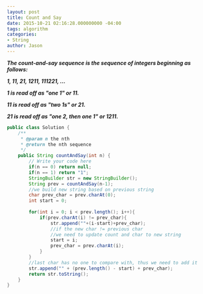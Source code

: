 ```yaml
---
layout: post
title: Count and Say
date: 2015-10-21 02:16:28.000000000 -04:00
tags: algorithm
categories:
- String
author: Jason
---
```

<p><strong><em>The count-and-say sequence is the sequence of integers beginning as follows:</p>

1, 11, 21, 1211, 111221, ...</p>
1 is read off as "one 1" or 11.</p>
11 is read off as "two 1s" or 21.</p>
21 is read off as "one 2, then one 1" or 1211.</em></strong></p>

``` java
public class Solution {
    /**
     * @param n the nth
     * @return the nth sequence
     */
    public String countAndSay(int n) {
        // Write your code here
        if(n == 0) return null;
        if(n == 1) return "1";
        StringBuilder str = new StringBuilder();
        String prev = countAndSay(n-1);
        //we build new string based on previous string
        char prev_char = prev.charAt(0);
        int start = 0;
        
        for(int i = 0; i < prev.length(); i++){
            if(prev.charAt(i) != prev_char){
                str.append(""+(i-start)+prev_char);
                //if the new char != previous char
                //we need to update count and char to new string
                start = i;
                prev_char = prev.charAt(i);
            }
        }
        //last char has no one to compare with, thus we need to add it mannully
        str.append("" + (prev.length() - start) + prev_char);
        return str.toString();
    }
}
```
